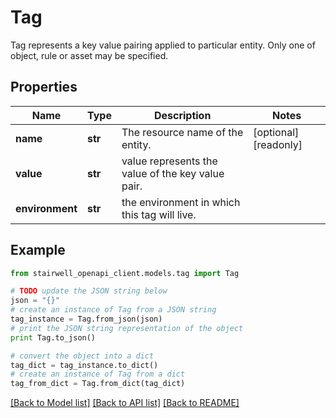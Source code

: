 # Tag

Tag represents a key value pairing applied to particular entity. Only one of object, rule or asset may be specified.

## Properties
Name | Type | Description | Notes
------------ | ------------- | ------------- | -------------
**name** | **str** | The resource name of the entity. | [optional] [readonly] 
**value** | **str** | value represents the value of the key value pair. | 
**environment** | **str** | the environment in which this tag will live. | 

## Example

```python
from stairwell_openapi_client.models.tag import Tag

# TODO update the JSON string below
json = "{}"
# create an instance of Tag from a JSON string
tag_instance = Tag.from_json(json)
# print the JSON string representation of the object
print Tag.to_json()

# convert the object into a dict
tag_dict = tag_instance.to_dict()
# create an instance of Tag from a dict
tag_from_dict = Tag.from_dict(tag_dict)
```
[[Back to Model list]](../README.md#documentation-for-models) [[Back to API list]](../README.md#documentation-for-api-endpoints) [[Back to README]](../README.md)


